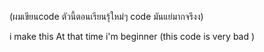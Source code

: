  (ผมเขียนcode ตัวนี้ตอนเรียนรุ้ใหม่ๆ code มันแย่มากจรึงง)

i make this At that time i'm beginner
(this code is very bad )

